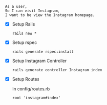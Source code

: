 ```
As a user,
So I can visit Instagram,
I want to be view the Instagram homepage.
```

- [X] Setup Rails
  
   ``` rails new * ```

- [X] Setup rspec
  
    ``` rails generate rspec:install ```
- [X] Setup Instagram Controller

    ``` rails generate controller Instagram index ```
- [X] Setup Routes

  In config/routes.rb

  ``` root 'instagram#index' ```
